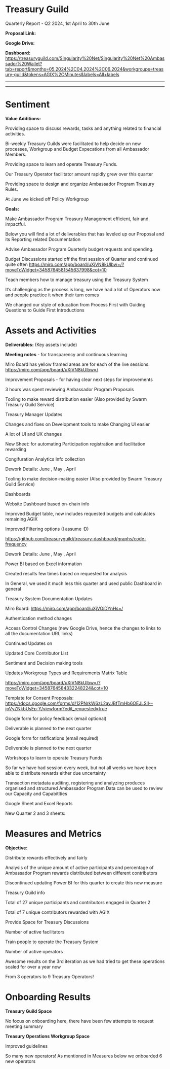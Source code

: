 # Treasury Guild

Quarterly Report - Q2 2024, 1st April to 30th June

**Proposal Link:**

**Google Drive:**



**Dashboard:** https://treasuryguild.com/Singularity%20Net/Singularity%20Net%20Ambassador%20Wallet?tab=report&months=05.2024%2C04.2024%2C06.2024&workgroups=treasury-guild&tokens=AGIX%2CMinutes&labels=All+labels

****

****

# Sentiment

**Value Additions:**

Providing space to discuss rewards, tasks and anything related to financial activities.

Bi-weekly Treasury Guilds were facilitated to help decide on new processes, Workgroup and Budget Expecations from all Ambassador Members.



Providing space to learn and operate Treasury Funds.

Our Treasury Operator facilitator amount rapidly grew over this quarter



Providing space to design and organize Ambassador Program Treasury Rules.

At June we kicked off Policy Workgroup



**Goals:**

Make Ambassador Program Treasury Management efficient, fair and impactful.

Below you will find a lot of deliverables that has leveled up our Proposal and its Reporting related Documentation



Advise Ambassador Program Quarterly budget requests and spending.

Budget Discussions started off the first session of Quarter and continued quite often https://miro.com/app/board/uXjVN8kUlbw=/?moveToWidget=3458764581545637998&cot=10



Teach members how to manage treasury using the Treasury System

It’s challenging as the process is long, we have had a lot of Operators now and people practice it when their turn comes

We changed our style of education from Process First with Guiding Questions to Guide First Introductions

# Assets and Activities

**Deliverables:** (Key assets include)

**Meeting notes** - for transparency and continuous learning

Miro Board has yellow framed areas are for each of the live sessions: https://miro.com/app/board/uXjVN8kUlbw=/



Improvement Proposals - for having clear next steps for improvements









3 hours was spent reviewing Ambassador Program Proposals



Tooling to make reward distribution easier (Also provided by Swarm Treasury Guild Service)

Treasury Manager Updates

Changes and fixes on Development tools to make Changing UI easier

A lot of UI and UX changes

New Sheet: for automating Participation registration and facilitation rewarding

Congifuration Analytics Info collection

Dework Details: June , May , April



Tooling to make decision-making easier (Also provided by Swarm Treasury Guild Service)

Dashboards

Website Dashboard based on-chain info

Improved Budget table, now includes requested budgets and calculates remaining AGIX

Improved Filtering options (I assume :D)

https://github.com/treasuryguild/treasury-dashboard/graphs/code-frequency

Dework Details: June , May , April



Power BI based on Excel information

Created results few times based on requested for analysis

In General, we used it much less this quarter and used public Dashboard in general



Treasury System Documentation Updates

Miro Board: https://miro.com/app/board/uXjVOiDYnHs=/

Authentication method changes

Access Control Changes (new Google Drive, hence the changes to links to all the documentation URL links)

Continued Updates on



Updated Core Contributor List





Sentiment and Decision making tools

Updates Workgroup Types and Requirements Matrix Table

https://miro.com/app/board/uXjVN8kUlbw=/?moveToWidget=3458764584332248224&cot=10



Template for Consent Proposals: https://docs.google.com/forms/d/12PNrkW6zL2avJBfTmHb6OEJLSlI--jpVyZNkbUsEp-Y/viewform?edit_requested=true

Google form for policy feedback (email optional)

Deliverable is planned to the next quarter

Google form for ratifications (email required)

Deliverable is planned to the next quarter



Workshops to learn to operate Treasury Funds

So far we have had session every week, but not all weeks we have been able to distribute rewards either due uncertainty

Transaction metadata auditing, registering and analyzing produces organised and structured Ambassador Program Data can be used to review our Capacity and Capabitlties



Google Sheet and Excel Reports

New Quarter 2 and 3 sheets:





# Measures and Metrics

**Objective:**

Distribute rewards effectively and fairly

Analysis of the unique amount of active participants and percentage of Ambassador Program rewards distributed between different contributors

Discontinued updating Power BI for this quarter to create this new measure

Treasury Guild info

Total of 27 unique participants and contributors engaged in Quarter 2

Total of 7 unique contributors rewarded with AGIX

Provide Space for Treasury Discussions

Number of active facilitators

Train people to operate the Treasury System

Number of active operators

Awesome results on the 3rd iteration as we had tried to get these operations scaled for over a year now

From 3 operators to 9 Treasury Operators!





# Onboarding Results

**Treasury Guild Space**

No focus on onboarding here, there have been few attempts to request meeting summary

**Treasury Operations Workgroup Space**

Improved guidelines

So many new operators! As mentioned in Measures below we onboarded 6 new operators


